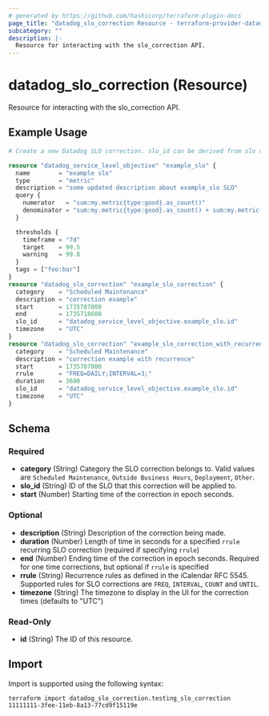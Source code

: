```yaml
---
# generated by https://github.com/hashicorp/terraform-plugin-docs
page_title: "datadog_slo_correction Resource - terraform-provider-datadog"
subcategory: ""
description: |-
  Resource for interacting with the slo_correction API.
---
```


# datadog_slo_correction (Resource)

Resource for interacting with the slo_correction API.

## Example Usage

```terraform
# Create a new Datadog SLO correction. slo_id can be derived from slo resource or specify an slo id of an existing SLO.

resource "datadog_service_level_objective" "example_slo" {
  name        = "example slo"
  type        = "metric"
  description = "some updated description about example_slo SLO"
  query {
    numerator   = "sum:my.metric{type:good}.as_count()"
    denominator = "sum:my.metric{type:good}.as_count() + sum:my.metric{type:bad}.as_count()"
  }

  thresholds {
    timeframe = "7d"
    target    = 99.5
    warning   = 99.8
  }
  tags = ["foo:bar"]
}
resource "datadog_slo_correction" "example_slo_correction" {
  category    = "Scheduled Maintenance"
  description = "correction example"
  start       = 1735707000
  end         = 1735718600
  slo_id      = "datadog_service_level_objective.example_slo.id"
  timezone    = "UTC"
}
resource "datadog_slo_correction" "example_slo_correction_with_recurrence" {
  category    = "Scheduled Maintenance"
  description = "correction example with recurrence"
  start       = 1735707000
  rrule       = "FREQ=DAILY;INTERVAL=3;"
  duration    = 3600
  slo_id      = "datadog_service_level_objective.example_slo.id"
  timezone    = "UTC"
}
```

<!-- schema generated by tfplugindocs -->
## Schema

### Required

- **category** (String) Category the SLO correction belongs to. Valid values are `Scheduled Maintenance`, `Outside Business Hours`, `Deployment`, `Other`.
- **slo_id** (String) ID of the SLO that this correction will be applied to.
- **start** (Number) Starting time of the correction in epoch seconds.

### Optional

- **description** (String) Description of the correction being made.
- **duration** (Number) Length of time in seconds for a specified `rrule` recurring SLO correction (required if specifying `rrule`)
- **end** (Number) Ending time of the correction in epoch seconds. Required for one time corrections, but optional if `rrule` is specified
- **rrule** (String) Recurrence rules as defined in the iCalendar RFC 5545. Supported rules for SLO corrections are `FREQ`, `INTERVAL`, `COUNT` and `UNTIL`.
- **timezone** (String) The timezone to display in the UI for the correction times (defaults to "UTC")

### Read-Only

- **id** (String) The ID of this resource.

## Import

Import is supported using the following syntax:

```shell
terraform import datadog_slo_correction.testing_slo_correction 11111111-3fee-11eb-8a13-77cd9f15119e
```
